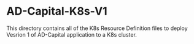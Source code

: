 # AD-Capital-K8s-V1 

This directory contains all of the K8s Resource Definition files to deploy Vesrion 1 of AD-Capital application to a K8s cluster.


